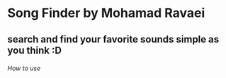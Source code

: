 # Song Finder by Mohamad Ravaei
## search and find your favorite sounds simple as you think :D

###### How to use 